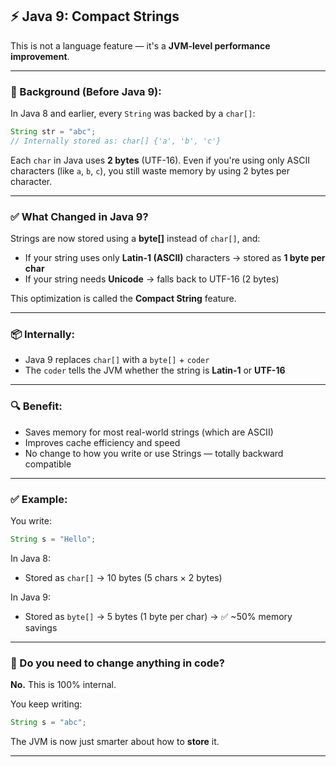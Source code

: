 ## ⚡ Java 9: **Compact Strings**

This is not a language feature — it's a **JVM-level performance improvement**.

---

### 🧠 Background (Before Java 9):

In Java 8 and earlier, every `String` was backed by a `char[]`:

```java
String str = "abc"; 
// Internally stored as: char[] {'a', 'b', 'c'}
```

Each `char` in Java uses **2 bytes** (UTF-16).
Even if you're using only ASCII characters (like `a`, `b`, `c`), you still waste memory by using 2 bytes per character.

---

### ✅ What Changed in Java 9?

Strings are now stored using a **byte\[]** instead of `char[]`, and:

* If your string uses only **Latin-1 (ASCII)** characters → stored as **1 byte per char**
* If your string needs **Unicode** → falls back to UTF-16 (2 bytes)

This optimization is called the **Compact String** feature.

---

### 📦 Internally:

* Java 9 replaces `char[]` with a `byte[]` + `coder`
* The `coder` tells the JVM whether the string is **Latin-1** or **UTF-16**

---

### 🔍 Benefit:

* Saves memory for most real-world strings (which are ASCII)
* Improves cache efficiency and speed
* No change to how you write or use Strings — totally backward compatible

---

### ✅ Example:

You write:

```java
String s = "Hello";
```

In Java 8:

* Stored as `char[]` → 10 bytes (5 chars × 2 bytes)

In Java 9:

* Stored as `byte[]` → 5 bytes (1 byte per char)
  → ✅ \~50% memory savings

---

### 🧪 Do you need to change anything in code?

**No.** This is 100% internal.

You keep writing:

```java
String s = "abc";
```

The JVM is now just smarter about how to **store** it.

---

